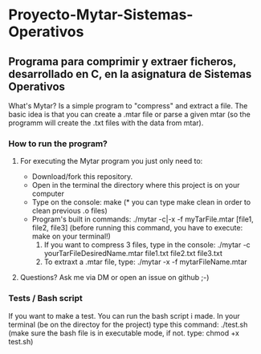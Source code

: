 # Proyecto-Mytar-Sistemas-Operativos
Programa para comprimir y extraer ficheros, desarrollado en C, en la asignatura de Sistemas Operativos
------------------------------------------------------------------------------------------------------
What's Mytar? Is a simple program to "compress" and extract a file. The basic idea is that you can create a .mtar file or parse a given mtar (so the programm will create the .txt files with the data from mtar).

### How to run the program?

1. For executing the Mytar program you just only need to:
	* Download/fork this repository. 
	* Open in the terminal the directory where this project is on your computer
	* Type on the console: make (* you can type make clean in order to clean previous .o files)
	* Program's built in commands: ./mytar -c|-x -f myTarFile.mtar [file1, file2, file3]  (before running this command, you have to execute: make on your terminal!)
		1. If you want to compress 3 files, type in the console: ./mytar -c yourTarFileDesiredName.mtar file1.txt file2.txt file3.txt
		2. To extraxt a .mtar file, type: ./mytar -x -f mytarFileName.mtar
		
2. Questions? Ask me via DM or open an issue on github ;-)

### Tests / Bash script

If you want to make a test. You can run the bash script i made.
In your terminal (be on the directoy for the project) type this command: ./test.sh (make sure the bash file is in executable mode, if not. type: chmod +x test.sh) 

